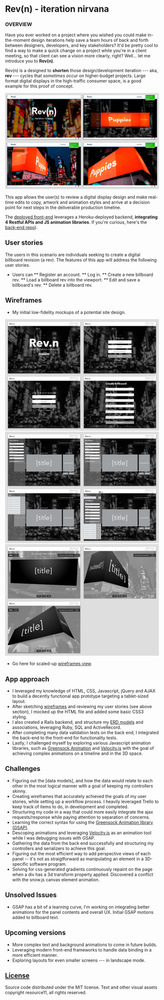 # Rev(n) - iteration nirvana

### OVERVIEW

Have you ever worked on a project where you wished you could make in-the-moment design iterations help save a team hours of back and forth between designers, developers, and key stakeholders? It'd be pretty cool to find a way to make a quick change on a project while you're in a client meeting, so that client can see a vision more clearly, right? Well... let me introduce you to **Rev(n)**.

Rev(n) is a designed to **shorten** those design/development iteration --- aka, **rev** --- cycles that *sometimes occur* on higher-budget projects. Large format digital displays in the high-traffic consumer space, is a good example for this proof of concept.

![Rev(n)](img/rev_n_4up.jpg?raw=true "Rev(n) 4-panel view")

This app allows the user(s) to review a digital display design and make real-time edits to copy, artwork and animation styles and arrive at a decision point for next steps in the deliverable production timeline.

The [deployed front-end](http://resource11.github.io/rev_n_frontend/) leverages a Heroku-deployed backend, **integrating 4 Restful APIs and JS animation libraries**. If you're curious, here's the [back-end repo](https://github.com/resource11/rev_n_api)).


## User stories
The users in this scenario are individuals seeking to create a digital billboard revision (a rev). The features of this app will address the following user stories.
* Users can
** Register an account.
** Log in.
** Create a new billboard rev.
** Load a billboard rev into the viewport.
** Edit and save a billboard's rev.
** Delete a billboard rev.


## Wireframes

* My initial low-fidelity mockups of a potential site design.

![Rev(n)](img/rev_n_wireframe_4up_01.jpg?raw=true "Rev(n) 4-up wireframe 01")
![Rev(n)](img/rev_n_wireframe_4up_02.jpg?raw=true "Rev(n) 4-up wireframe 02")
![Rev(n)](img/rev_n_wireframe_4up_03.jpg?raw=true "Rev(n) 4-up wireframe 03")

* Go here for scaled-up [wireframes view](https://www.dropbox.com/s/ffwctdr9jr7iwy1/rev_n_wireframes.pdf?dl=0).

## App approach
* I leveraged my knowledge of HTML, CSS, Javascript, jQuery and AJAX to build a decently functional app prototype targeting a tablet-sized layout.
* After sketching [wireframes](https://www.dropbox.com/s/ffwctdr9jr7iwy1/rev_n_wireframes.pdf?dl=0) and reviewing my user stories (see above section), I mocked up the HTML file and added some basic CSS3 styling.
* I also created a Rails backend, and structure my [ERD models](https://www.dropbox.com/s/gbybcpbelwhuv7t/Rev_n_ERD.png?dl=0) and associations, leveraging Ruby, SQL and ActiveRecord.
* After completing many data validation tests on the back end, I integrated the back-end to the front-end for functionality tests.
* Lastly, I challenged myself by exploring various Javascript animation libraries, such as [Greensock Animation](https://greensock.com/) and [Velocity.js](http://julian.com/research/velocity/) with the goal of achieving complex animations on a timeline and in the 3D space.

## Challenges
* Figuring out the [data models], and how the data would relate to each other in the most logical manner with a goal of keeping my controllers skinny.
* Creating wireframes that accurately achieved the goals of my user stories, while setting up a workflow process. I heavily leveraged Trello to keep track of items to do, in development and completed.
* Structuring my code in a way that could more easily integrate the ajax requests/response while paying attention to separation of concerns.
* Learning the correct syntax for using the [Greensock Animation library (GSAP)](https://greensock.com/).
* Descoping animations and leveraging [Velocity.js](http://julian.com/research/velocity/) as an animation tool while I was debugging issues with GSAP.
* Gathering the data from the back end successfully and structuring my controllers and serializers to achieve this goal.
* Figuring out the most efficient way to add perspective views of each panel -- it's not as straigtforward as manipulating an element in a 3D-specific software program.
* Solving for css-generated gradients continuously repaint on the page when a div has a 3d transform property applied. Discovered a conflict with the snow.js canvas element animation.

## Unsolved Issues
* GSAP has a bit of a learning curve, I'm working on integrating better animations for the panel contents and overall UX. Initial GSAP motions added to billboard text.

## Upcoming versions
* More complex text and background animations to come in future builds.
* Leveraging modern front-end frameworks to handle data binding in a more efficient manner.
* Exploring layouts for even smaller screens --- in landscape mode.

[License](LICENSE)
------------------

Source code distributed under the MIT license. Text and other visual assets copyright resource11, all rights reserved.
